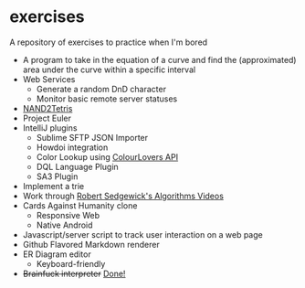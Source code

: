exercises
=========

A repository of exercises to practice when I'm bored

* A program to take in the equation of a curve and find the (approximated) area under the curve within a specific interval
* Web Services
  * Generate a random DnD character
  * Monitor basic remote server statuses
* [NAND2Tetris](http://www.nand2tetris.org)
* Project Euler
* IntelliJ plugins
  * Sublime SFTP JSON Importer
  * Howdoi integration
  * Color Lookup using [ColourLovers API](http://www.colourlovers.com/api)
  * DQL Language Plugin
  * SA3 Plugin
* Implement a trie
* Work through [Robert Sedgewick's Algorithms Videos](https://www.youtube.com/playlist?list=PLxc4gS-_A5VDXUIOPkJkwQKYiT2T1t0I8)
* Cards Against Humanity clone
  * Responsive Web
  * Native Android
* Javascript/server script to track user interaction on a web page
* Github Flavored Markdown renderer
* ER Diagram editor
  * Keyboard-friendly
* ~~Brainfuck interpreter~~ [Done!](https://www.github.com/Deathnerd/pyfck)
